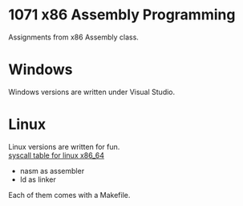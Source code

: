 # 1071 x86 Assembly Programming
Assignments from x86 Assembly class. 

# Windows
Windows versions are written under Visual Studio.

# Linux
Linux versions are written for fun.    
[syscall table for linux x86_64](https://blog.rchapman.org/posts/Linux_System_Call_Table_for_x86_64/)

* nasm as assembler
* ld as linker

Each of them comes with a Makefile.
